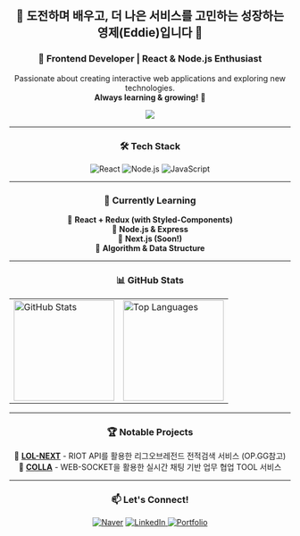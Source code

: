 <div align="center">

  ## 👋 도전하며 배우고, 더 나은 서비스를 고민하는 성장하는 영제(Eddie)입니다 👋
  ### 🚀 Frontend Developer | React & Node.js Enthusiast  
  Passionate about creating interactive web applications and exploring new technologies.  
  **Always learning & growing!** 🚀  

  <p align="center">
    <img src="https://readme-typing-svg.demolab.com?font=Fira+Code&weight=600&size=20&pause=1000&color=1AFFC6&center=true&vCenter=true&width=435&lines=Frontend+Developer;React+%7C+Node.js+%7C+Next.js;Always+Learning!+🚀" />
  </p>

  ---
  
  ### 🛠 Tech Stack  
  ![React](https://img.shields.io/badge/React-20232A?style=for-the-badge&logo=react&logoColor=61DAFB)
  ![Node.js](https://img.shields.io/badge/Node.js-339933?style=for-the-badge&logo=nodedotjs&logoColor=white)
  ![JavaScript](https://img.shields.io/badge/JavaScript-F7DF1E?style=for-the-badge&logo=javascript&logoColor=black)

  ---
  
  ### 🚀 Currently Learning
  <ul style="list-style-type: none; padding: 0;">
    <li>📌 <b>React + Redux (with Styled-Components)</b></li>
    <li>📌 <b>Node.js & Express</b></li>
    <li>📌 <b>Next.js (Soon!)</b></li>
    <li>📌 <b>Algorithm & Data Structure</b></li>
  </ul>
  
  ---
  
  ### 📊 GitHub Stats  
  <table>
  <tr>
    <td>
      <img src="https://github-readme-stats.vercel.app/api?username=Eddie0102&show_icons=true&theme=radical" alt="GitHub Stats" height="180px"/>
    </td>
    <td>
      <img src="https://github-readme-stats.vercel.app/api/top-langs/?username=Eddie0102&layout=compact&theme=radical" alt="Top Languages" height="180px"/>
    </td>
  </tr>
  </table>

  ---
  
  ### 🏆 Notable Projects
  <ul style="list-style-type: none; padding: 0;">
    <li>📌 <b><a href="https://github.com/SeyongA/lol-next.git">LOL-NEXT</a></b> - RIOT API를 활용한 리그오브레전드 전적검색 서비스 (OP.GG참고)</li>
    <li>📌 <b><a href="https://github.com/akdlstla/colla.git">COLLA</a></b> - WEB-SOCKET을 활용한 실시간 채팅 기반 업무 협업 TOOL 서비스</li>
  </ul>

  ---
  
  ### 📫 Let's Connect!
  [![Naver](https://img.shields.io/badge/N_Mail-03C75A?style=flat&logo=naver&logoColor=white)](mailto:youngje0102@naver.com)
  <a href="#" onclick="alert('준비 중입니다!')">
    <img src="https://img.shields.io/badge/LinkedIn-0A66C2?style=flat&logo=linkedin&logoColor=white" alt="LinkedIn">
  </a>
  <a href="#" onclick="alert('준비 중입니다!')">
    <img src="https://img.shields.io/badge/Portfolio-000000?style=flat&logo=notion&logoColor=white" alt="Portfolio">
  </a>

</div>




<!--
**Eddie0102/Eddie0102** is a ✨ _special_ ✨ repository because its `README.md` (this file) appears on your GitHub profile.

Here are some ideas to get you started:

- 🔭 I’m currently working on ...
- 🌱 I’m currently learning ...
- 👯 I’m looking to collaborate on ...
- 🤔 I’m looking for help with ...
- 💬 Ask me about ...
- 📫 How to reach me: ...
- 😄 Pronouns: ...
- ⚡ Fun fact: ...
-->

